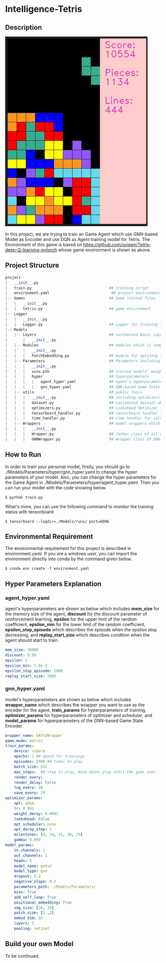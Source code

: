 # Intelligence-Tetris

## Description

![image-20220915031423607](pic/image-20220915031423607.png)

In this project, we are trying to train an Game Agent which use GNN-based Model as Encoder and use DQN as Agent training model for Tetris. The Environment of this game is based on https://github.com/uvipen/Tetris-deep-Q-learning-pytorch whose game environment is shown as above.

## Project Structure

```python
project
|   __init__.py
|   train.py                                   ## training script
|   environment.yaml                            ## project environment
|-- Games                                      ## Game related files
|   |   __init__.py
|   |   tetris.py                              ## game environment
|-- Logger
|   |   __init__.py
|   |   Logger.py                              ## Logger for training information
|-- Models
|   |-- Layers                                 ## customized basic Layers
|       |   __init__.py
|   |-- Modules                                ## modules which is composed by different layers
|   |   |   __init__.py
|   |   |   PatchEmbedding.py                  ## module for spliting the screen matrix into patches
|   |-- Parameters                             ## Parameters including model parameters, model hyper parameters, and agent hyper parameters
|   |   |   __init__.py
|   |   |   xxxx.pth                           ## trained models' weights
|   |   |   hyper                              ## hyperparameters
|   |   |   |   agent_hyper.yaml               ## agent's hyperparameters
|   |   |   |   gnn_hyper.yaml                 ## GNN-based Game State Encoder's hyperparameters for this project
|   |-- utils                                  ## public tools
|   |   |   __init__.py                        ## including optimizers and schedules generation function named build_optimizer
|   |   |   dataset.py                         ## customized dataset object class
|   |   |   optimizers.py                      ## Lookahead Optimizer from https://arxiv.org/abs/1907.08610
|   |   |   tensorboard_handler.py             ## tensorboard handler for training visulization
|   |   |   time_handler.py                    ## time handler for calculating time consumption
|   |-- Wrappers                               ## model wrappers which is composed by different modules and layers
|   |   |   __init__.py
|   |   |   Wrapper.py                         ## father class of all wrappers
|   |   |   GNNWrapper.py                      ## Wrapper Class of GNN-based Game State Encoder for this project
```

## How to Run

In order to train your personal model, firstly, you should go to ./Models/Parameters/hyper/gnn_hyper.yaml to change the hyper parameters of your model. Also, you can change the hyper parameters for the Game Agent in ./Models/Parameters/hyper/agent_hyper.yaml. Then you can run your model with the code showing below.

```shell
$ python train.py
```

What's more, you can use the following command to monitor the training status with tensorboard

```shell
$ tensorboard --logdir=./Models/runs/ port=6006
```

## Environmental Requirement

The environmental requirement for this project is described in environment.yaml. If you are a windows user, you can import the environment directly into conda by the command given below.

```shell
$ conda env create -f environment.yaml
```

## Hyper Parameters Explanation

### agent_hyper.yaml

agent's hyperparameters are shown as below which includes **mem_size** for the memory size of the agent, **discount** for the discount parameter of reinforcement learning, **epsilon** for the upper limit of the random coefficient, **epsilon_min** for the lower limit of the random coefficient, **epsilon_stop_episode** which describes the episode when the epsilon stop decreasing, and **replay_start_size** which describes condition when the agent should start to train.

```yaml
mem_size: 30000
discount: 0.99
epsilon: 1
epsilon_min: 1.0e-3
epsilon_stop_episode: 2000
replay_start_size: 3000
```

### gnn_hyper.yaml

model's hyperparameters are shown as below which includes **wrapper_name** which describes the wrapper you want to use as the encoder for the agent, **train_params** for hyperparameters of training, **optimizer_params** for hyperparameters of optimizer and scheduler, and **model_params** for hyperparameters of the GNN-based Game State Encoder.

```yaml
wrapper_name: GATv2Wrapper
game_mode: matrix
train_params:
    device: cuda:0
    epochs: 1 ## epoch for trainings
    episodes: 5000 ## times to play
    batch_size: 512
    max_steps:  ## step to play, None means play until the game over.
    render_every: 
    render_delay: False
    log_every: 20
    save_every: 20
optimizer_params:
    opt: adam
    lr: 0.001
    weight_decay: 0.0001
    lookahead: False
    opt_scheduler: none
    opt_decay_step: 1
    milestones: [5, 10, 15, 20, 25]
    gamma: 0.995
model_params:
    in_channels: 1
    out_channels: 1
    heads: 3
    model_name: gatv2
    model_type: gnn
    dropout: 0.2
    negative_slope: 0.2
    parameters_path: ./Models/Parameters/
    bias: True
    add_self_loop: True
    positional_embedding: True
    img_size: [20, 10]
    patch_size: [2 ,2]
    embed_dim: 32
    layers: 3
    pooling: set2set
```

## Build your own Model

To be continued. 
